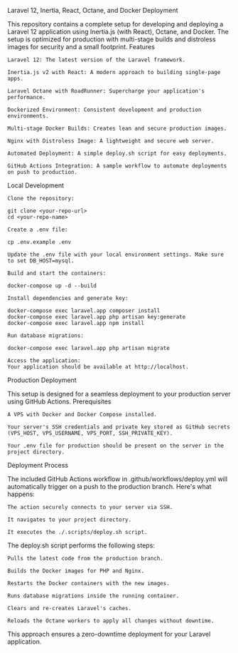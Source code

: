 Laravel 12, Inertia, React, Octane, and Docker Deployment

This repository contains a complete setup for developing and deploying a Laravel 12 application using Inertia.js (with React), Octane, and Docker. The setup is optimized for production with multi-stage builds and distroless images for security and a small footprint.
Features

    Laravel 12: The latest version of the Laravel framework.

    Inertia.js v2 with React: A modern approach to building single-page apps.

    Laravel Octane with RoadRunner: Supercharge your application's performance.

    Dockerized Environment: Consistent development and production environments.

    Multi-stage Docker Builds: Creates lean and secure production images.

    Nginx with Distroless Image: A lightweight and secure web server.

    Automated Deployment: A simple deploy.sh script for easy deployments.

    GitHub Actions Integration: A sample workflow to automate deployments on push to production.

Local Development

    Clone the repository:

    git clone <your-repo-url>
    cd <your-repo-name>

    Create a .env file:

    cp .env.example .env

    Update the .env file with your local environment settings. Make sure to set DB_HOST=mysql.

    Build and start the containers:

    docker-compose up -d --build

    Install dependencies and generate key:

    docker-compose exec laravel.app composer install
    docker-compose exec laravel.app php artisan key:generate
    docker-compose exec laravel.app npm install

    Run database migrations:

    docker-compose exec laravel.app php artisan migrate

    Access the application:
    Your application should be available at http://localhost.

Production Deployment

This setup is designed for a seamless deployment to your production server using GitHub Actions.
Prerequisites

    A VPS with Docker and Docker Compose installed.

    Your server's SSH credentials and private key stored as GitHub secrets (VPS_HOST, VPS_USERNAME, VPS_PORT, SSH_PRIVATE_KEY).

    Your .env file for production should be present on the server in the project directory.

Deployment Process

The included GitHub Actions workflow in .github/workflows/deploy.yml will automatically trigger on a push to the production branch. Here's what happens:

    The action securely connects to your server via SSH.

    It navigates to your project directory.

    It executes the ./.scripts/deploy.sh script.

The deploy.sh script performs the following steps:

    Pulls the latest code from the production branch.

    Builds the Docker images for PHP and Nginx.

    Restarts the Docker containers with the new images.

    Runs database migrations inside the running container.

    Clears and re-creates Laravel's caches.

    Reloads the Octane workers to apply all changes without downtime.

This approach ensures a zero-downtime deployment for your Laravel application.

